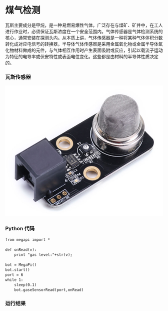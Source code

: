 # 煤气检测

瓦斯主要成分是甲烷，是一种易燃易爆性气体，广泛存在与煤矿、矿井中，在工人进行作业时，必须保证瓦斯浓度在一个安全范围内。气体传感器是气体检测系统的核心，通常安装在探测头内。从本质上讲，气体传感器是一种将某种气体体积分数转化成对应电信号的转换器。半导体气体传感器是采用金属氧化物或金属半导体氧化物材料做成的元件，与气体相互作用时产生表面吸附或反应，引起以载流子运动为特征的电导率或伏安特性或表面电位变化。这些都是由材料的半导体性质决定的。  

### 瓦斯传感器

![gas](gas.jpg)

### Python 代码
```
from megapi import *

def onRead(v):
	print "gas level:"+str(v);

bot = MegaPi()
bot.start()
port = 6
while 1:
    sleep(0.1)
    bot.gaseSensorRead(port,onRead)
```
### 运行结果


